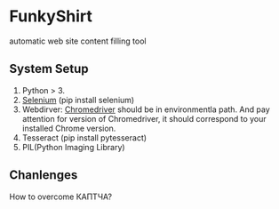 # FunkyShirt
automatic web site content filling tool

## System Setup

1. Python > 3.
2. [Selenium](https://selenium-python.readthedocs.io/index.html) (pip install selenium)
3. Webdirver: [Chromedriver](http://chromedriver.chromium.org/downloads) should be in environmentla path. And pay attention for version of Chromedriver, it should correspond to your installed Chrome version.
4. Tesseract (pip install pytesseract)
5. PIL(Python Imaging Library)

## Chanlenges

How to overcome КАПТЧА?
